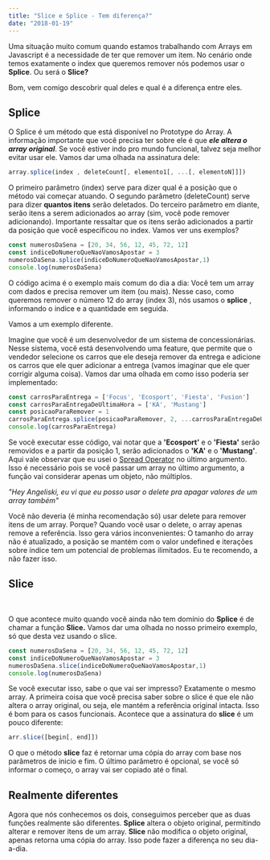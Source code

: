 ```yaml
---
title: "Slice e Splice - Tem diferença?"
date: "2018-01-19"
---
```


Uma situação muito comum quando estamos trabalhando com Arrays em Javascript é a necessidade de ter que remover um item. No cenário onde temos exatamente o index que queremos remover nós podemos usar o **Splice**. Ou será o **Slice?**

Bom, vem comigo descobrir qual deles e qual é a diferença entre eles.

## Splice

O Splice é um método que está disponível no Prototype do Array. A informação importante que você precisa ter sobre ele é que _**ele altera o array original**_. Se você estiver indo pro mundo funcional, talvez seja melhor evitar usar ele. Vamos dar uma olhada na assinatura dele: 
```js
array.splice(index , deleteCount[, elemento1[, ...[, elementoN]]])
```
O primeiro parâmetro (index) serve para dizer qual é a posição que o método vai começar atuando. O segundo parâmetro (deleteCount) serve para dizer **quantos itens** serão deletados. Do terceiro parâmetro em diante, serão itens a serem adicionados ao array (sim, você pode remover adicionando). Importante ressaltar que os itens serão adicionados a partir da posição que você especificou no index. Vamos ver uns exemplos?
```js
const numerosDaSena = [20, 34, 56, 12, 45, 72, 12]
const indiceDoNumeroQueNaoVamosApostar = 3
numerosDaSena.splice(indiceDoNumeroQueNaoVamosApostar,1)
console.log(numerosDaSena)
```

O código acima é o exemplo mais comum do dia a dia: Você tem um array com dados e precisa remover um item (ou mais). Nesse caso, como queremos remover o número 12 do array (index 3), nós usamos o **splice** , informando o indice e a quantidade em seguida.

Vamos a um exemplo diferente.

Imagine que você é um desenvolvedor de um sistema de concessionárias. Nesse sistema, você está desenvolvendo uma feature, que permite que o vendedor selecione os carros que ele deseja remover da entrega e adicione os carros que ele quer adicionar a entrega (vamos imaginar que ele quer corrigir alguma coisa). Vamos dar uma olhada em como isso poderia ser implementado: 

```js
const carrosParaEntrega = ['Focus', 'Ecosport', 'Fiesta', 'Fusion']
const carrosParaEntregaDeUltimaHora = ['KA', 'Mustang']
const posicaoParaRemover = 1
carrosParaEntrega.splice(posicaoParaRemover, 2, ...carrosParaEntregaDeUltimaHora)
console.log(carrosParaEntrega)
```
Se você executar esse código, vai notar que a **'Ecosport'** e o **'Fiesta'** serão removidos e a partir da posição 1, serão adicionados o **'KA'** e o **'Mustang'**. Aqui vale observar que eu usei o [Spread Operator](https://developer.mozilla.org/pt-BR/docs/Web/JavaScript/Reference/Operators/Spread_operator) no último argumento. Isso é necessário pois se você passar um array no último argumento, a função vai considerar apenas um objeto, não múltiplos.

_"Hey Angeliski, eu vi que eu posso usar o delete pra apagar valores de um array também"_

<ImagePoster caption=" Perigo, diz o Yoda" :src="require('@/assets/img/yoda_danger.gif')" />

Você não deveria (é minha recomendação só) usar delete para remover itens de um array. Porque? Quando você usar o delete, o array apenas remove a referência. Isso gera vários inconvenientes: O tamanho do array não é atualizado, a posição se mantém com o valor undefined e iterações sobre índice tem um potencial de problemas ilimitados. Eu te recomendo, a não fazer isso.

## Slice

 

O que acontece muito quando você ainda não tem domínio do **Splice** é de chamar a função **Slice.** Vamos dar uma olhada no nosso primeiro exemplo, só que desta vez usando o slice. 

```js
const numerosDaSena = [20, 34, 56, 12, 45, 72, 12]
const indiceDoNumeroQueNaoVamosApostar = 3
numerosDaSena.slice(indiceDoNumeroQueNaoVamosApostar,1)
console.log(numerosDaSena)
```

Se você executar isso, sabe o que vai ser impresso? Exatamente o mesmo array. A primeira coisa que você precisa saber sobre o slice é que ele não altera o array original, ou seja, ele mantém a referência original intacta. Isso é bom para os casos funcionais. Acontece que a assinatura do **slice** é um pouco diferente: 
```js
arr.slice([begin[, end]])
```

O que o método **slice** faz é retornar uma cópia do array com base nos parâmetros de inicio e fim. O último parâmetro é opcional, se você só informar o começo, o array vai ser copiado até o final.

## Realmente diferentes

Agora que nós conhecemos os dois, conseguimos perceber que as duas funções realmente são diferentes. **Splice** altera o objeto original, permitindo alterar e remover itens de um array. **Slice** não modifica o objeto original, apenas retorna uma cópia do array. Isso pode fazer a diferença no seu dia-a-dia.

<Signature />